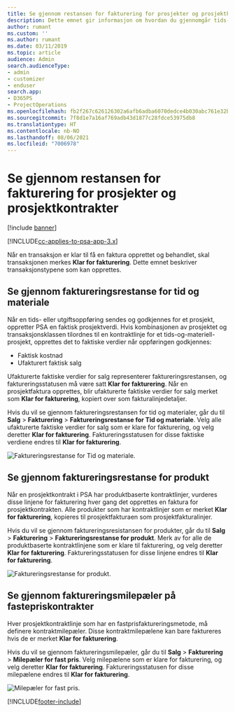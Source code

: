 ```yaml
---
title: Se gjennom restansen for fakturering for prosjekter og prosjektkontrakter
description: Dette emnet gir informasjon om hvordan du gjennomgår tids-, utgifts- og produktrestanse, og hvordan du merker dem som klare til fakturering.
author: rumant
ms.custom: ''
ms.author: rumant
ms.date: 03/11/2019
ms.topic: article
audience: Admin
search.audienceType:
- admin
- customizer
- enduser
search.app:
- D365PS
- ProjectOperations
ms.openlocfilehash: fb2f267c626126302a6afb6adba6070dedce4b030abc761e32b23df174d49ecb
ms.sourcegitcommit: 7f8d1e7a16af769adb43d1877c28fdce53975db8
ms.translationtype: HT
ms.contentlocale: nb-NO
ms.lasthandoff: 08/06/2021
ms.locfileid: "7006978"
---
```

# <a name="review-the-invoicing-backlog-on-projects-and-project-contracts"></a>Se gjennom restansen for fakturering for prosjekter og prosjektkontrakter

[!include [banner](../includes/psa-now-project-operations.md)]

[!INCLUDE[cc-applies-to-psa-app-3.x](../includes/cc-applies-to-psa-app-3x.md)]

Når en transaksjon er klar til få en faktura opprettet og behandlet, skal transaksjonen merkes **Klar for fakturering**. Dette emnet beskriver transaksjonstypene som kan opprettes.

## <a name="review-the-time-and-material-billing-backlog"></a>Se gjennom faktureringsrestanse for tid og materiale

Når en tids- eller utgiftsoppføring sendes og godkjennes for et prosjekt, oppretter PSA en faktisk prosjektverdi. Hvis kombinasjonen av prosjektet og transaksjonsklassen tilordnes til en kontraktlinje for et tids-og-materiell-prosjekt, opprettes det to faktiske verdier når oppføringen godkjennes:

- Faktisk kostnad 
- Ufakturert faktisk salg

Ufakturerte faktiske verdier for salg representerer faktureringsrestansen, og faktureringsstatusen må være satt **Klar for fakturering**. Når en prosjektfaktura opprettes, blir ufakturerte faktiske verdier for salg merket som **Klar for fakturering**, kopiert over som fakturalinjedetaljer.

Hvis du vil se gjennom faktureringsrestansen for tid og materialer, går du til **Salg** \> **Fakturering** \> **Faktureringsrestanse for Tid og materiale**. Velg alle ufakturerte faktiske verdier for salg som er klare for fakturering, og velg deretter **Klar for fakturering**. Faktureringsstatusen for disse faktiske verdiene endres til **Klar for fakturering**.

![Faktureringsrestanse for Tid og materiale.](media/TMBacklog.png)

## <a name="review-the-product-billing-backlog"></a>Se gjennom faktureringsrestanse for produkt

Når en prosjektkontrakt i PSA har produktbaserte kontraktlinjer, vurderes disse linjene for fakturering hver gang det opprettes en faktura for prosjektkontrakten. Alle produkter som har kontraktlinjer som er merket **Klar for fakturering**, kopieres til prosjektfakturaen som prosjektfakturalinjer.

Hvis du vil se gjennom faktureringsresistansen for produkter, går du til **Salg** \> **Fakturering** \> **Faktureringsrestanse for produkt**. Merk av for alle de produktbaserte kontraktlinjene som er klare til fakturering, og velg deretter **Klar for fakturering**. Faktureringsstatusen for disse linjene endres til **Klar for fakturering**.

![Faktureringsrestanse for produkt.](media/ProductBacklog.png)

## <a name="review-billing-milestones-on-fixed-price-contracts"></a>Se gjennom faktureringsmilepæler på fastepriskontrakter

Hver prosjektkontraktlinje som har en fastprisfaktureringsmetode, må definere kontraktmilepæler. Disse kontraktmilepælene kan bare faktureres hvis de er merket **Klar for fakturering**. 

Hvis du vil se gjennom faktureringsmilepæler, går du til **Salg** \> **Fakturering** \> **Milepæler for fast pris**. Velg milepælene som er klare for fakturering, og velg deretter **Klar for fakturering**. Faktureringsstatusen for disse milepælene endres til **Klar for fakturering**.

![Milepæler for fast pris.](media/FPBacklog.png)


[!INCLUDE[footer-include](../includes/footer-banner.md)]